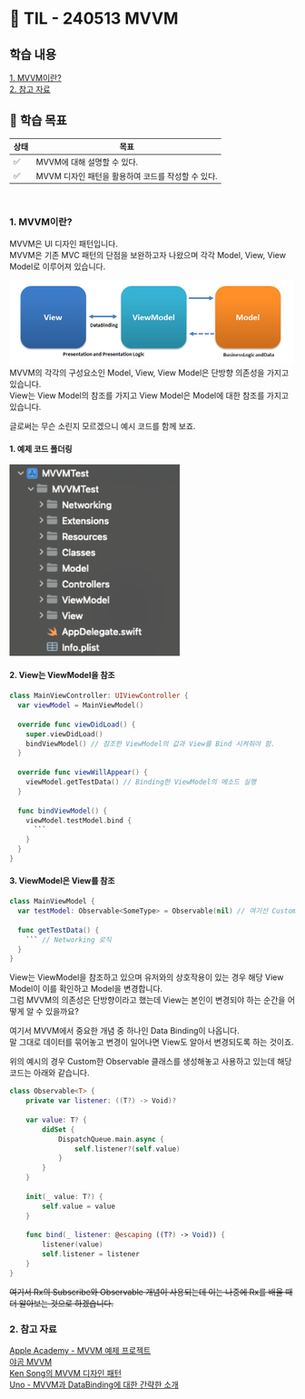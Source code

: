 # 📝 TIL - 240513 MVVM

## 학습 내용
[1. MVVM이란?](#1-MVVM이란)</br>
[2. 참고 자료](#7-참고-자료)</br>

## 🎯 학습 목표
|상태|목표|
|---|---|
|✅|MVVM에 대해 설명할 수 있다.|
|✅|MVVM 디자인 패턴을 활용하여 코드를 작성할 수 있다.|

</br>

### 1. MVVM이란?
MVVM은 UI 디자인 패턴입니다.</br>
MVVM은 기존 MVC 패턴의 단점을 보완하고자 나왔으며 각각 Model, View, View Model로 이루어져 있습니다.</br>

<img src = "https://github.com/Diana-yjh/TIL/blob/main/Resources/MVVM/MVVM_MVVM.png" width = "500"/></br>
MVVM의 각각의 구성요소인 Model, View, View Model은 단방향 의존성을 가지고 있습니다.</br>
View는 View Model의 참조를 가지고 View Model은 Model에 대한 참조를 가지고 있습니다.</br>

글로써는 무슨 소린지 모르겠으니 예시 코드를 함께 보죠.</br>

#### 1. 예제 코드 폴더링
<img src = "https://github.com/Diana-yjh/TIL/blob/main/Resources/MVVM/MVVM_Folders.png" width = "300" />

#### 2. View는 ViewModel을 참조
```swift
class MainViewController: UIViewController {
  var viewModel = MainViewModel()

  override func viewDidLoad() {
    super.viewDidLoad()
    bindViewModel() // 참조한 ViewModel의 값과 View를 Bind 시켜줘야 함.
  }

  override func viewWillAppear() {
    viewModel.getTestData() // Binding한 ViewModel의 메소드 실행
  }

  func bindViewModel() {
    viewModel.testModel.bind {
      ```
    }
  }
}
```

#### 3. ViewModel은 View를 참조
```swift
class MainViewModel {
  var testModel: Observable<SomeType> = Observable(nil) // 여기선 Custom Observable을 구현, 값의 변경이 생기는지 관찰 중

  func getTestData() {
    ``` // Networking 로직
  }
}
```

View는 ViewModel을 참조하고 있으며 유저와의 상호작용이 있는 경우 해당 View Model이 이를 확인하고 Model을 변경합니다.</br>
그럼 MVVM의 의존성은 단방향이라고 했는데 View는 본인이 변경되야 하는 순간을 어떻게 알 수 있을까요?</br>

여기서 MVVM에서 중요한 개념 중 하나인 Data Binding이 나옵니다.</br>
말 그대로 데이터를 묶어놓고 변경이 일어나면 View도 알아서 변경되도록 하는 것이죠.</br>

위의 예시의 경우 Custom한 Observable 클래스를 생성해놓고 사용하고 있는데 해당 코드는 아래와 같습니다.</br>

```swift
class Observable<T> {
    private var listener: ((T?) -> Void)?
    
    var value: T? {
        didSet {
            DispatchQueue.main.async {
                self.listener?(self.value)
            }
        }
    }
    
    init(_ value: T?) {
        self.value = value
    }
    
    func bind(_ listener: @escaping ((T?) -> Void)) {
        listener(value)
        self.listener = listener
    }
}
```

~~여기서 Rx의 Subscribe와 Observable 개념이 사용되는데 이는 나중에 Rx를 배울 때 더 알아보는 것으로 하겠습니다.~~</br>


### 2. 참고 자료
[Apple Academy - MVVM 예제 프로젝트](https://www.youtube.com/watch?v=oOnzY53inb0&list=PL0xyzaDFbPAfEXWPHc2eknBZkClLmKOJX&index=1)</br>
[야곰 MVVM](https://www.youtube.com/watch?v=hkRvC0_LnZk)</br>
[Ken Song의 MVVM 디자인 패턴](https://medium.com/@geun2121/swift-mvvm-%EB%94%94%EC%9E%90%EC%9D%B8-%ED%8C%A8%ED%84%B4-c9a9f9e48631)</br>
[Uno - MVVM과 DataBinding에 대한 간략한 소개](https://velog.io/@kipsong/iOSDesignPattern-MVVM-%EA%B3%BC-DataBinding%EC%97%90-%EB%8C%80%ED%95%9C-%EA%B0%84%EB%9E%B5%ED%95%9C-%EC%86%8C%EA%B0%9C)
